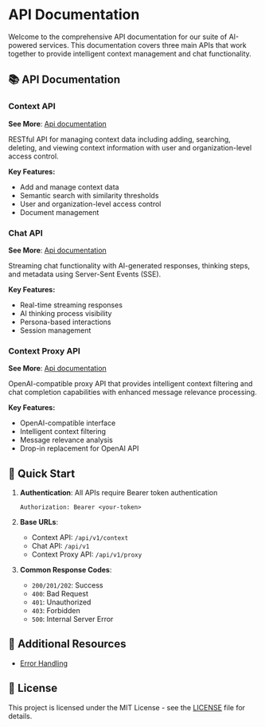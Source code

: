 # API Documentation

Welcome to the comprehensive API documentation for our suite of AI-powered services. This documentation covers three main APIs that work together to provide intelligent context management and chat functionality.

## 📚 API Documentation

### Context API
**See More**: [Api documentation](./api-reference/context-api.md)

RESTful API for managing context data including adding, searching, deleting, and viewing context information with user and organization-level access control.

**Key Features:**
- Add and manage context data
- Semantic search with similarity thresholds
- User and organization-level access control
- Document management

### Chat API
**See More**: [Api documentation](./api-reference/chat-api.md)

Streaming chat functionality with AI-generated responses, thinking steps, and metadata using Server-Sent Events (SSE).

**Key Features:**
- Real-time streaming responses
- AI thinking process visibility
- Persona-based interactions
- Session management

### Context Proxy API
**See More**: [Api documentation](./api-reference/context-proxy-api.md)

OpenAI-compatible proxy API that provides intelligent context filtering and chat completion capabilities with enhanced message relevance processing.

**Key Features:**
- OpenAI-compatible interface
- Intelligent context filtering
- Message relevance analysis
- Drop-in replacement for OpenAI API

## 🚀 Quick Start

1. **Authentication**: All APIs require Bearer token authentication
   ```
   Authorization: Bearer <your-token>
   ```

2. **Base URLs**:
   - Context API: `/api/v1/context`
   - Chat API: `/api/v1`
   - Context Proxy API: `/api/v1/proxy`

3. **Common Response Codes**:
   - `200/201/202`: Success
   - `400`: Bad Request
   - `401`: Unauthorized
   - `403`: Forbidden
   - `500`: Internal Server Error

## 📖 Additional Resources

<!-- - [Authentication Guide](./docs/authentication.md) -->
- [Error Handling](./api-reference/error-handling.md)
<!-- - [Examples & Tutorials](./docs/examples.md) -->
<!-- - [API Reference](./docs/api-reference.md) -->

<!-- ## 🔧 Development

### Testing
```bash
# Run tests for all APIs
npm test

# Run specific API tests
npm test context
npm test chat
npm test proxy
``` -->
<!-- 
### Environment Setup
```bash
# Copy environment template
cp .env.example .env

# Install dependencies
npm install

# Start development server
npm run dev
``` -->

<!-- ## 📞 Support

For questions, issues, or feature requests:
- 📧 Email: support@your-domain.com
- 🐛 Issues: [GitHub Issues](https://github.com/your-org/your-repo/issues)
- 📖 Documentation: [API Docs](https://docs.your-domain.com) -->

## 📜 License

This project is licensed under the MIT License - see the [LICENSE](LICENSE) file for details.

